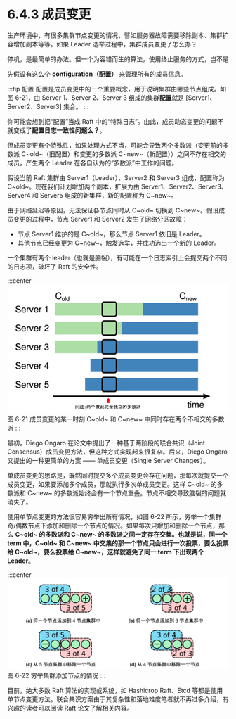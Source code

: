 # 6.4.3 成员变更

生产环境中，有很多集群节点变更的情况，譬如服务器故障需要移除副本、集群扩容增加副本等等。如果 Leader 选举过程中，集群成员变更了怎么办？

停机，是最简单的办法。但一个为容错而生的算法，使用终止服务的方式，岂不是

先假设有这么个 **configuration（配置）** 来管理所有的成员信息。

:::tip 配置
配置是成员变更中的一个重要概念，用于说明集群由哪些节点组成。如图 6-21，由 Server 1、Server 2、Server 3 组成的集群**配置**就是 [Server1、Server2、Server3] 集合。
:::

你可能会想到把“配置”当成 Raft 中的“特殊日志”。由此，成员动态变更的问题不就变成了**配置日志一致性问题么？**。

但成员变更有个特殊性，如果处理方式不当，可能会导致两个多数派（变更前的多数派 C~old~（旧配置）和变更的多数派 C~new~（新配置））之间不存在相交的成员，产生两个 Leader 在各自认为的“多数派”中工作的问题。


假设当前 Raft 集群由 Server1（Leader）、Server2 和 Server3 组成，配置称为 C~old~。现在我们计划增加两个副本，扩展为由 Server1、Server2、Server3、Server4 和 Server5 组成的新集群，新的配置称为 C~new~。

由于网络延迟等原因，无法保证各节点同时从 C~old~ 切换到 C~new~。假设成员变更的过程中，节点 Server1 和 Server2 发生了网络分区故障：
- 节点 Server1 维护的是 C~old~，那么节点 Server1 依旧是 Leader。
- 其他节点已经变更为 C~new~，触发选举，并成功选出一个新的 Leader。

一个集群有两个 leader（也就是脑裂），有可能在一个日志索引上会提交两个不同的日志项，破坏了 Raft 的安全性。

:::center
  ![](../assets/raft-ConfChange.png) <br/>
  图 6-21 成员变更的某一时刻 C~old~ 和 C~new~ 中同时存在两个不相交的多数派
:::

最初，Diego Ongaro 在论文中提出了一种基于两阶段的联合共识（Joint Consensus）成员变更方法，但这种方式实现起来很复杂。后来，Diego Ongaro 又提出的一种更简单的方案 —— 单成员变更（Single Server Changes）。

单成员变更的思路是，既然同时提交多个成员变更会存在问题，那每次就提交一个成员变更，如果要添加多个成员，那就执行多次单成员变更。这样 C~old~ 的多数派和 C~new~ 的多数派始终会有一个节点重叠。节点不相交导致脑裂的问题就消失了。


使用单节点变更的方法很容易穷举出所有情况，如图 6-22 所示，穷举一个集群奇/偶数节点下添加和删除一个节点的情况。如果每次只增加和删除一个节点，那么 **C~old~ 的多数派和 C~new~ 的多数派之间一定存在交集。也就是说，同一个 term 中，C~old~ 和 C~new~ 中交集的那一个节点只会进行一次投票，要么投票给 C~old~，要么投票给 C~new~，这样就避免了同一 term 下出现两个 Leader**。

:::center
  ![](../assets/raft-single-server.svg) <br/>
  图 6-22 穷举集群添加节点的情况
:::

目前，绝大多数 Raft 算法的实现或系统，如 Hashicrop Raft、Etcd 等都是使用单节点变更方法。联合共识方案由于其复杂性和落地难度笔者就不再过多介绍，有兴趣的读者可以阅读 Raft 论文了解相关内容。